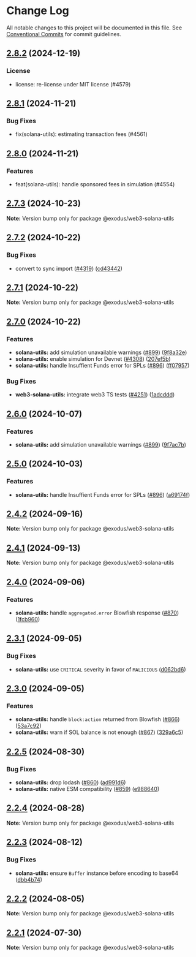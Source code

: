 # Change Log

All notable changes to this project will be documented in this file.
See [Conventional Commits](https://conventionalcommits.org) for commit guidelines.

## [2.8.2](https://github.com/ExodusMovement/assets/compare/@exodus/web3-solana-utils@2.8.1...@exodus/web3-solana-utils@2.8.2) (2024-12-19)


### License


* license: re-license under MIT license (#4579)



## [2.8.1](https://github.com/ExodusMovement/assets/compare/@exodus/web3-solana-utils@2.8.0...@exodus/web3-solana-utils@2.8.1) (2024-11-21)


### Bug Fixes


* fix(solana-utils): estimating transaction fees (#4561)



## [2.8.0](https://github.com/ExodusMovement/assets/compare/@exodus/web3-solana-utils@2.7.2...@exodus/web3-solana-utils@2.8.0) (2024-11-21)


### Features


* feat(solana-utils): handle sponsored fees in simulation (#4554)



## [2.7.3](https://github.com/ExodusMovement/assets/compare/@exodus/web3-solana-utils@2.7.2...@exodus/web3-solana-utils@2.7.3) (2024-10-23)

**Note:** Version bump only for package @exodus/web3-solana-utils


## [2.7.2](https://github.com/ExodusMovement/assets/compare/@exodus/web3-solana-utils@2.7.1...@exodus/web3-solana-utils@2.7.2) (2024-10-22)


### Bug Fixes

* convert to sync import ([#4319](https://github.com/ExodusMovement/assets/issues/4319)) ([cd43442](https://github.com/ExodusMovement/assets/commit/cd43442f980b8a51bd34ff4fe0108fc96bad151d))



## [2.7.1](https://github.com/ExodusMovement/assets/compare/@exodus/web3-solana-utils@2.7.0...@exodus/web3-solana-utils@2.7.1) (2024-10-22)

**Note:** Version bump only for package @exodus/web3-solana-utils





## [2.7.0](https://github.com/ExodusMovement/exodus-web3/compare/@exodus/web3-solana-utils@2.4.2...@exodus/web3-solana-utils@2.7.0) (2024-10-22)


### Features

* **solana-utils:** add simulation unavailable warnings ([#899](https://github.com/ExodusMovement/exodus-web3/issues/899)) ([9f8a32e](https://github.com/ExodusMovement/exodus-web3/commit/9f8a32e194fd13913634bb85900bc878525b1822))
* **solana-utils:** enable simulation for Devnet ([#4308](https://github.com/ExodusMovement/exodus-web3/issues/4308)) ([207ef5b](https://github.com/ExodusMovement/exodus-web3/commit/207ef5b2dcbfc9351a76bf6b83715468d426273e))
* **solana-utils:** handle Insuffient Funds error for SPLs ([#896](https://github.com/ExodusMovement/exodus-web3/issues/896)) ([ff07957](https://github.com/ExodusMovement/exodus-web3/commit/ff0795734b60518e3e4682410811c6cec2402ac6))


### Bug Fixes

* **web3-solana-utils:** integrate web3 TS tests ([#4251](https://github.com/ExodusMovement/exodus-web3/issues/4251)) ([1adcddd](https://github.com/ExodusMovement/exodus-web3/commit/1adcdddecc030f679ad24b421eda7a92656948d4))



## [2.6.0](https://github.com/ExodusMovement/exodus-web3/compare/@exodus/web3-solana-utils@2.5.0...@exodus/web3-solana-utils@2.6.0) (2024-10-07)


### Features

* **solana-utils:** add simulation unavailable warnings ([#899](https://github.com/ExodusMovement/exodus-web3/issues/899)) ([9f7ac7b](https://github.com/ExodusMovement/exodus-web3/commit/9f7ac7b1e61ea8a5f8a3f967fb332881b76a2e5b))



## [2.5.0](https://github.com/ExodusMovement/exodus-web3/compare/@exodus/web3-solana-utils@2.4.2...@exodus/web3-solana-utils@2.5.0) (2024-10-03)


### Features

* **solana-utils:** handle Insuffient Funds error for SPLs ([#896](https://github.com/ExodusMovement/exodus-web3/issues/896)) ([a69174f](https://github.com/ExodusMovement/exodus-web3/commit/a69174f6b07ef767b17d0f24ab881c1d08131f0f))



## [2.4.2](https://github.com/ExodusMovement/exodus-web3/compare/@exodus/web3-solana-utils@2.4.0...@exodus/web3-solana-utils@2.4.2) (2024-09-16)

**Note:** Version bump only for package @exodus/web3-solana-utils





## [2.4.1](https://github.com/ExodusMovement/exodus-web3/compare/@exodus/web3-solana-utils@2.4.0...@exodus/web3-solana-utils@2.4.1) (2024-09-13)

**Note:** Version bump only for package @exodus/web3-solana-utils





## [2.4.0](https://github.com/ExodusMovement/exodus-web3/compare/@exodus/web3-solana-utils@2.3.1...@exodus/web3-solana-utils@2.4.0) (2024-09-06)


### Features

* **solana-utils:** handle `aggregated.error` Blowfish response ([#870](https://github.com/ExodusMovement/exodus-web3/issues/870)) ([1fcb960](https://github.com/ExodusMovement/exodus-web3/commit/1fcb96075e473a6a7751996e71721ac06fe85ff1))



## [2.3.1](https://github.com/ExodusMovement/exodus-web3/compare/@exodus/web3-solana-utils@2.3.0...@exodus/web3-solana-utils@2.3.1) (2024-09-05)


### Bug Fixes

* **solana-utils:** use `CRITICAL` severity in favor of `MALICIOUS` ([d062bd6](https://github.com/ExodusMovement/exodus-web3/commit/d062bd6d6419fef80c63192053667de07a2a59f4))



## [2.3.0](https://github.com/ExodusMovement/exodus-web3/compare/@exodus/web3-solana-utils@2.2.5...@exodus/web3-solana-utils@2.3.0) (2024-09-05)


### Features

* **solana-utils:** handle `block:action` returned from Blowfish ([#866](https://github.com/ExodusMovement/exodus-web3/issues/866)) ([53a7c92](https://github.com/ExodusMovement/exodus-web3/commit/53a7c92359cc5a8dfca47340f91ef3e921ffdbc6))
* **solana-utils:** warn if SOL balance is not enough ([#867](https://github.com/ExodusMovement/exodus-web3/issues/867)) ([329a6c5](https://github.com/ExodusMovement/exodus-web3/commit/329a6c5cd7a6a421c0319789ea8a067a7bcfe71a))



## [2.2.5](https://github.com/ExodusMovement/exodus-web3/compare/@exodus/web3-solana-utils@2.2.4...@exodus/web3-solana-utils@2.2.5) (2024-08-30)


### Bug Fixes

* **solana-utils:** drop lodash ([#860](https://github.com/ExodusMovement/exodus-web3/issues/860)) ([ad991d6](https://github.com/ExodusMovement/exodus-web3/commit/ad991d6efbdcb4b43ef093991d481e1fd75b0f64))
* **solana-utils:** native ESM compatibility ([#859](https://github.com/ExodusMovement/exodus-web3/issues/859)) ([e988640](https://github.com/ExodusMovement/exodus-web3/commit/e9886403761070ed02af1c5fa39ea4f05b7c5cd4))



## [2.2.4](https://github.com/ExodusMovement/exodus-web3/compare/@exodus/web3-solana-utils@2.2.3...@exodus/web3-solana-utils@2.2.4) (2024-08-28)

**Note:** Version bump only for package @exodus/web3-solana-utils





## [2.2.3](https://github.com/ExodusMovement/exodus-web3/compare/@exodus/web3-solana-utils@2.2.2...@exodus/web3-solana-utils@2.2.3) (2024-08-12)


### Bug Fixes

* **solana-utils:** ensure `Buffer` instance before encoding to base64 ([dbb4b74](https://github.com/ExodusMovement/exodus-web3/commit/dbb4b74a785ee0d79c08ca5f401c03e3072e7af9))



## [2.2.2](https://github.com/ExodusMovement/exodus-web3/compare/@exodus/web3-solana-utils@2.2.1...@exodus/web3-solana-utils@2.2.2) (2024-08-05)

**Note:** Version bump only for package @exodus/web3-solana-utils





## [2.2.1](https://github.com/ExodusMovement/exodus-web3/compare/@exodus/web3-solana-utils@2.2.0...@exodus/web3-solana-utils@2.2.1) (2024-07-30)

**Note:** Version bump only for package @exodus/web3-solana-utils
